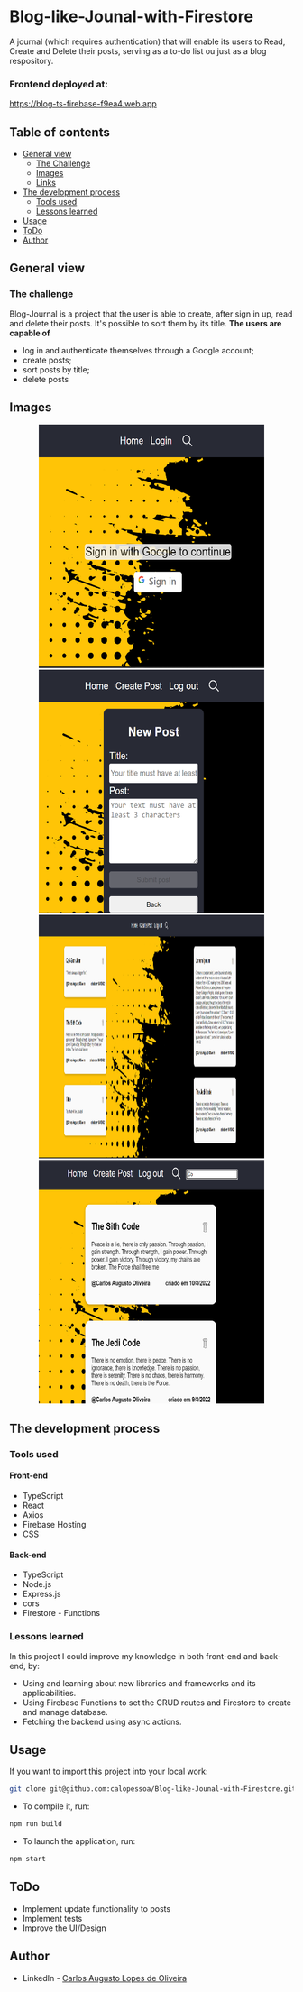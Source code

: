# Blog-like-Jounal-with-Firestore
A journal (which requires authentication) that will enable its users to Read, Create and Delete their posts, serving as a to-do list ou just as a blog respository.

### Frontend deployed at:
https://blog-ts-firebase-f9ea4.web.app

## Table of contents

- [General view](#general-view)
  - [The Challenge](#the-challenge)
  - [Images](#images)
  - [Links](#links)
- [The development process](#the-development-process)
  - [Tools used](#tools-used)
  - [Lessons learned](#lessons-learned)
- [Usage](#usage)
- [ToDo](#todO)
- [Author](#author)

## General view

### The challenge

Blog-Journal is a project that the user is able to create, after sign in up, read and delete their posts. It's possible to sort them by its title.
**The users are capable of**

- log in and authenticate themselves through a Google account;
- create posts;
- sort posts by title;
- delete posts

## Images

<div align="center">
  <img width="400px" height="432px" src="./frontend/src/assets/homepage.png" />
  <img width="400px" height="432px" src="./frontend/src/assets/createpost.png" />
</div>

<div align="center">
  <img width="400px" height="432px" src="./frontend/src/assets/postsauth.png" />
  <img width="400px" height="432px" src="./frontend/src/assets/search.png" />
</div>

## The development process

### Tools used

#### Front-end

- TypeScript
- React
- Axios
- Firebase Hosting
- CSS

#### Back-end

- TypeScript
- Node.js
- Express.js
- cors
- Firestore - Functions

### Lessons learned

In this project I could improve my knowledge in both front-end and back-end, by:

- Using and learning about new libraries and frameworks and its applicabilities.
- Using Firebase Functions to set the CRUD routes and Firestore to create and manage database.
- Fetching the backend using async actions.

## Usage

If you want to import this project into your local work:

```bash
git clone git@github.com:calopessoa/Blog-like-Jounal-with-Firestore.git
```
- To compile it, run:

```bash
npm run build
```
- To launch the application, run:

```bash
npm start
```
## ToDo

- Implement update functionality to posts
- Implement tests
- Improve the UI/Design

## Author

- LinkedIn - [Carlos Augusto Lopes de Oliveira](https://www.linkedin.com/in/carlos-augusto-lopes-de-oliveira-2602458b/)
